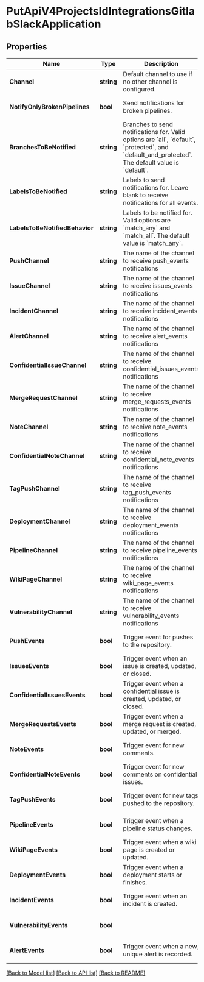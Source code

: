 # PutApiV4ProjectsIdIntegrationsGitlabSlackApplication

## Properties
Name | Type | Description | Notes
------------ | ------------- | ------------- | -------------
**Channel** | **string** | Default channel to use if no other channel is configured. | [optional] [default to null]
**NotifyOnlyBrokenPipelines** | **bool** | Send notifications for broken pipelines. | [optional] [default to null]
**BranchesToBeNotified** | **string** | Branches to send notifications for. Valid options are &#x60;all&#x60;, &#x60;default&#x60;, &#x60;protected&#x60;, and &#x60;default_and_protected&#x60;. The default value is &#x60;default&#x60;. | [optional] [default to null]
**LabelsToBeNotified** | **string** | Labels to send notifications for. Leave blank to receive notifications for all events. | [optional] [default to null]
**LabelsToBeNotifiedBehavior** | **string** | Labels to be notified for. Valid options are &#x60;match_any&#x60; and &#x60;match_all&#x60;. The default value is &#x60;match_any&#x60;. | [optional] [default to null]
**PushChannel** | **string** | The name of the channel to receive push_events notifications | [optional] [default to null]
**IssueChannel** | **string** | The name of the channel to receive issues_events notifications | [optional] [default to null]
**IncidentChannel** | **string** | The name of the channel to receive incident_events notifications | [optional] [default to null]
**AlertChannel** | **string** | The name of the channel to receive alert_events notifications | [optional] [default to null]
**ConfidentialIssueChannel** | **string** | The name of the channel to receive confidential_issues_events notifications | [optional] [default to null]
**MergeRequestChannel** | **string** | The name of the channel to receive merge_requests_events notifications | [optional] [default to null]
**NoteChannel** | **string** | The name of the channel to receive note_events notifications | [optional] [default to null]
**ConfidentialNoteChannel** | **string** | The name of the channel to receive confidential_note_events notifications | [optional] [default to null]
**TagPushChannel** | **string** | The name of the channel to receive tag_push_events notifications | [optional] [default to null]
**DeploymentChannel** | **string** | The name of the channel to receive deployment_events notifications | [optional] [default to null]
**PipelineChannel** | **string** | The name of the channel to receive pipeline_events notifications | [optional] [default to null]
**WikiPageChannel** | **string** | The name of the channel to receive wiki_page_events notifications | [optional] [default to null]
**VulnerabilityChannel** | **string** | The name of the channel to receive vulnerability_events notifications | [optional] [default to null]
**PushEvents** | **bool** | Trigger event for pushes to the repository. | [optional] [default to null]
**IssuesEvents** | **bool** | Trigger event when an issue is created, updated, or closed. | [optional] [default to null]
**ConfidentialIssuesEvents** | **bool** | Trigger event when a confidential issue is created, updated, or closed. | [optional] [default to null]
**MergeRequestsEvents** | **bool** | Trigger event when a merge request is created, updated, or merged. | [optional] [default to null]
**NoteEvents** | **bool** | Trigger event for new comments. | [optional] [default to null]
**ConfidentialNoteEvents** | **bool** | Trigger event for new comments on confidential issues. | [optional] [default to null]
**TagPushEvents** | **bool** | Trigger event for new tags pushed to the repository. | [optional] [default to null]
**PipelineEvents** | **bool** | Trigger event when a pipeline status changes. | [optional] [default to null]
**WikiPageEvents** | **bool** | Trigger event when a wiki page is created or updated. | [optional] [default to null]
**DeploymentEvents** | **bool** | Trigger event when a deployment starts or finishes. | [optional] [default to null]
**IncidentEvents** | **bool** | Trigger event when an incident is created. | [optional] [default to null]
**VulnerabilityEvents** | **bool** |  | [optional] [default to null]
**AlertEvents** | **bool** | Trigger event when a new, unique alert is recorded. | [optional] [default to null]

[[Back to Model list]](../README.md#documentation-for-models) [[Back to API list]](../README.md#documentation-for-api-endpoints) [[Back to README]](../README.md)


